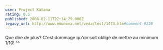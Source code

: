 ```yaml
---
user: Project Katana
rating: 0.5
published: 2008-02-11T22:14:29.000Z
legacy_url: http://www.emunova.net/veda/test/1473.htm#comment-9220
---
```

Que dire de plus? C'est dommage qu'on soit obligé de mettre au minimum 1/10! ^^